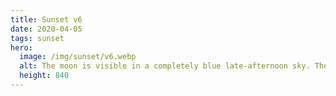 ```yaml
---
title: Sunset v6
date: 2020-04-05
tags: sunset
hero:
  image: /img/sunset/v6.webp
  alt: The moon is visible in a completely blue late-afternoon sky. The shadows of two trees and the photographer reach long onto a green meadow.
  height: 840
---
```

